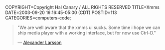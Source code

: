 COPYRIGHT=Copyright Hal Canary / ALL RIGHTS RESERVED
TITLE=Xmms
DATE=2003-09-20 16:16:45-05:00 (CDT)
POSTID=113
CATEGORIES=computers-code;

> "We are well aware that the xmms ui sucks. Some time i hope we can ship media player with a working interface, but for now use Ctrl-D."
> 
> — [Alexander Larsson](https://bugzilla.redhat.com/bugzilla/show_bug.cgi?id=75157#c)
